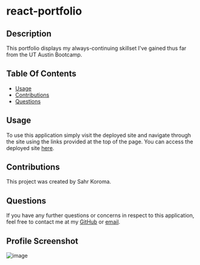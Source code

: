 # react-portfolio

## Description

This portfolio displays my always-continuing skillset I've gained thus far from the UT Austin Bootcamp.

## Table Of Contents

* [Usage](#usage)
* [Contributions](#contributions)
* [Questions](#questions)

## Usage

To use this application simply visit the deployed site and navigate through the site using the links provided at the top of the page. You can access the deployed site [here](https://react-portfolio01.herokuapp.com).

## Contributions

This project was created by Sahr Koroma.

## Questions

If you have any further questions or concerns in respect to this application, feel free to contact me at my [GitHub](https://github.com/Eskodad) or [email](mailto:eskodad@yahoo.com).

## Profile Screenshot

![image](./src/assets/images/react-portfolio.png)
